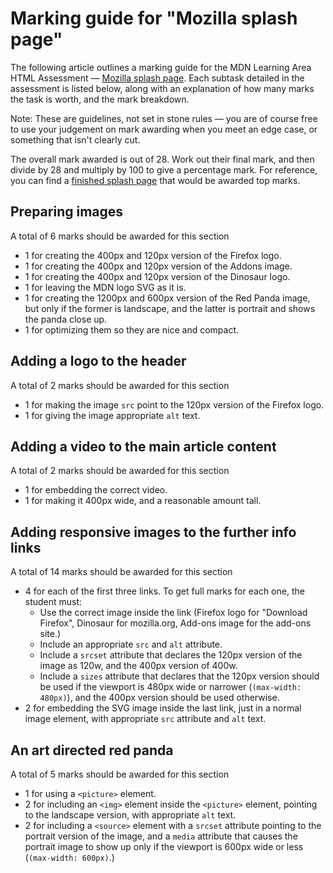 # Marking guide for "Mozilla splash page"
The following article outlines a marking guide for the MDN Learning Area HTML Assessment — [Mozilla splash page](https://developer.mozilla.org/en-US/Learn/HTML/Multimedia_and_embedding/Mozilla_splash_page). Each subtask detailed in the assessment is listed below, along with an explanation of how many marks the task is worth, and the mark breakdown.

Note: These are guidelines, not set in stone rules — you are of course free to use your judgement on mark awarding when you meet an edge case, or something that isn't clearly cut.

The overall mark awarded is out of 28. Work out their final mark, and then divide by 28 and multiply by 100 to give a percentage mark. For reference, you can find a [finished splash page](index.html) that would be awarded top marks.

## Preparing images

<dl>
<dt>A total of 6 marks should be awarded for this section</dt>
<ul>
  <li>1 for creating the 400px and 120px version of the Firefox logo.</li>
  <li>1 for creating the 400px and 120px version of the Addons image.</li>
  <li>1 for creating the 400px and 120px version of the Dinosaur logo.</li>
  <li>1 for leaving the MDN logo SVG as it is.</li>
  <li>1 for creating the 1200px and 600px version of the Red Panda image, but only if the former is landscape, and the latter is portrait and shows the panda close up.</li>
  <li>1 for optimizing them so they are nice and compact.</li>
  </ul>
</dd>
</dl>

## Adding a logo to the header

<dl>
<dt>A total of 2 marks should be awarded for this section</dt>
<ul>
  <li>1 for making the image <code>src</code> point to the 120px version of the Firefox logo.</li>
  <li>1 for giving the image appropriate <code>alt</code> text.</li>
</ul>
</dd>
</dl>

## Adding a video to the main article content

<dl>
<dt>A total of 2 marks should be awarded for this section</dt>
<ul>
  <li>1 for embedding the correct video.</li>
  <li>1 for making it 400px wide, and a reasonable amount tall.</li>
</ul>
</dd>
</dl>

## Adding responsive images to the further info links

<dl>
<dt>A total of 14 marks should be awarded for this section</dt>
<ul>
  <li>4 for each of the first three links. To get full marks for each one, the student must:
    <ul>
      <li>Use the correct image inside the link (Firefox logo for "Download Firefox", Dinosaur for mozilla.org, Add-ons image for the add-ons site.)</li>
      <li>Include an appropriate <code>src</code> and <code>alt</code> attribute.</li>
      <li>Include a <code>srcset</code> attribute that declares the 120px version of the image as 120w, and the 400px version of 400w.</li>
      <li>Include a <code>sizes</code> attribute that declares that the 120px version should be used if the viewport is 480px wide or narrower (<code>(max-width: 480px)</code>), and the 400px version should be used otherwise.</li>
    </ul>
  </li>
  <li>2 for embedding the SVG image inside the last link, just in a normal image element, with appropriate <code>src</code> attribute and <code>alt</code> text.</li>
</ul>
</dd>
</dl>

## An art directed red panda

<dl>
<dt>A total of 5 marks should be awarded for this section</dt>
<ul>
  <li>1 for using a <code>&lt;picture&gt;</code> element.</li>
  <li>2 for including an <code>&lt;img&gt;</code> element inside the <code>&lt;picture&gt;</code> element, pointing to the landscape version, with appropriate <code>alt</code> text.</li>
  <li>2 for including a <code>&lt;source&gt;</code> element with a <code>srcset</code> attribute pointing to the portrait version of the image, and a <code>media</code> attribute that causes the portrait image to show up only if the viewport is 600px wide or less (<code>(max-width: 600px)</code>.)</li>
</ul>
</dd>
</dl>
